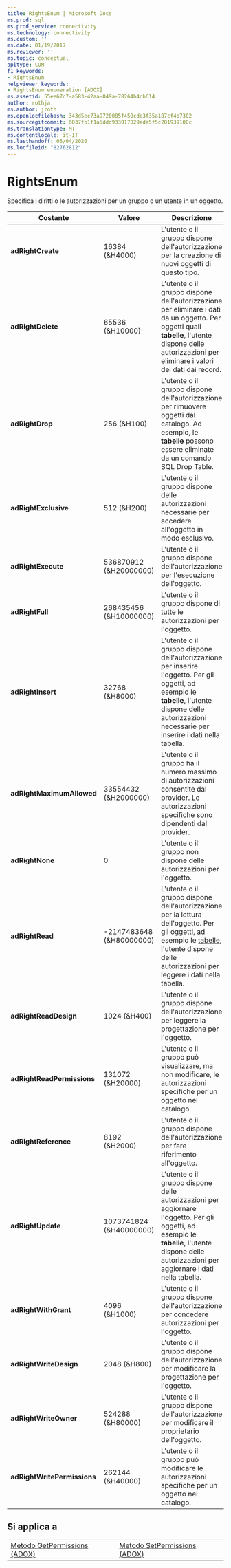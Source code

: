 ```yaml
---
title: RightsEnum | Microsoft Docs
ms.prod: sql
ms.prod_service: connectivity
ms.technology: connectivity
ms.custom: ''
ms.date: 01/19/2017
ms.reviewer: ''
ms.topic: conceptual
apitype: COM
f1_keywords:
- RightsEnum
helpviewer_keywords:
- RightsEnum enumeration [ADOX]
ms.assetid: 55ee67c7-a583-42aa-849a-78264b4cb614
author: rothja
ms.author: jroth
ms.openlocfilehash: 343d5ec73a9720085f450cde3f35a187cf4b7302
ms.sourcegitcommit: 6037fb1f1a5ddd933017029eda5f5c281939100c
ms.translationtype: MT
ms.contentlocale: it-IT
ms.lasthandoff: 05/04/2020
ms.locfileid: "82762812"
---
```

# <a name="rightsenum"></a>RightsEnum
Specifica i diritti o le autorizzazioni per un gruppo o un utente in un oggetto.  
  
|Costante|Valore|Descrizione|  
|--------------|-----------|-----------------|  
|**adRightCreate**|16384 (&H4000)|L'utente o il gruppo dispone dell'autorizzazione per la creazione di nuovi oggetti di questo tipo.|  
|**adRightDelete**|65536 (&H10000)|L'utente o il gruppo dispone dell'autorizzazione per eliminare i dati da un oggetto. Per oggetti quali **tabelle**, l'utente dispone delle autorizzazioni per eliminare i valori dei dati dai record.|  
|**adRightDrop**|256 (&H100)|L'utente o il gruppo dispone dell'autorizzazione per rimuovere oggetti dal catalogo. Ad esempio, le **tabelle** possono essere eliminate da un comando SQL Drop Table.|  
|**adRightExclusive**|512 (&H200)|L'utente o il gruppo dispone delle autorizzazioni necessarie per accedere all'oggetto in modo esclusivo.|  
|**adRightExecute**|536870912 (&H20000000)|L'utente o il gruppo dispone dell'autorizzazione per l'esecuzione dell'oggetto.|  
|**adRightFull**|268435456 (&H10000000)|L'utente o il gruppo dispone di tutte le autorizzazioni per l'oggetto.|  
|**adRightInsert**|32768 (&H8000)|L'utente o il gruppo dispone dell'autorizzazione per inserire l'oggetto. Per gli oggetti, ad esempio le **tabelle**, l'utente dispone delle autorizzazioni necessarie per inserire i dati nella tabella.|  
|**adRightMaximumAllowed**|33554432 (&H2000000)|L'utente o il gruppo ha il numero massimo di autorizzazioni consentite dal provider. Le autorizzazioni specifiche sono dipendenti dal provider.|  
|**adRightNone**|0|L'utente o il gruppo non dispone delle autorizzazioni per l'oggetto.|  
|**adRightRead**|-2147483648 (&H80000000)|L'utente o il gruppo dispone dell'autorizzazione per la lettura dell'oggetto. Per gli oggetti, ad esempio le [tabelle](../../../ado/reference/adox-api/table-object-adox.md), l'utente dispone delle autorizzazioni per leggere i dati nella tabella.|  
|**adRightReadDesign**|1024 (&H400)|L'utente o il gruppo dispone dell'autorizzazione per leggere la progettazione per l'oggetto.|  
|**adRightReadPermissions**|131072 (&H20000)|L'utente o il gruppo può visualizzare, ma non modificare, le autorizzazioni specifiche per un oggetto nel catalogo.|  
|**adRightReference**|8192 (&H2000)|L'utente o il gruppo dispone dell'autorizzazione per fare riferimento all'oggetto.|  
|**adRightUpdate**|1073741824 (&H40000000)|L'utente o il gruppo dispone delle autorizzazioni per aggiornare l'oggetto. Per gli oggetti, ad esempio le **tabelle**, l'utente dispone delle autorizzazioni per aggiornare i dati nella tabella.|  
|**adRightWithGrant**|4096 (&H1000)|L'utente o il gruppo dispone dell'autorizzazione per concedere autorizzazioni per l'oggetto.|  
|**adRightWriteDesign**|2048 (&H800)|L'utente o il gruppo dispone dell'autorizzazione per modificare la progettazione per l'oggetto.|  
|**adRightWriteOwner**|524288 (&H80000)|L'utente o il gruppo dispone dell'autorizzazione per modificare il proprietario dell'oggetto.|  
|**adRightWritePermissions**|262144 (&H40000)|L'utente o il gruppo può modificare le autorizzazioni specifiche per un oggetto nel catalogo.|  
  
## <a name="applies-to"></a>Si applica a  
  
|||  
|-|-|  
|[Metodo GetPermissions (ADOX)](../../../ado/reference/adox-api/getpermissions-method-adox.md)|[Metodo SetPermissions (ADOX)](../../../ado/reference/adox-api/setpermissions-method-adox.md)|
